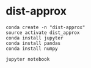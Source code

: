 # dist-approx


    conda create -n "dist-approx"
    source activate dist_approx
    conda install jupyter
    conda install pandas
    conda install numpy

    jupyter notebook
